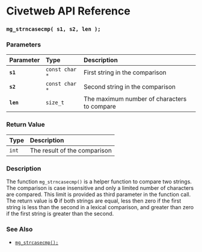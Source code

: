 # Civetweb API Reference

### `mg_strncasecmp( s1, s2, len );`

### Parameters

| Parameter | Type | Description |
| :--- | :--- | :--- |
|**`s1`**|`const char *`|First string in the comparison|
|**`s2`**|`const char *`|Second string in the comparison|
|**`len`**|`size_t`|The maximum number of characters to compare|

### Return Value

| Type | Description |
| :--- | :--- |
|`int`|The result of the comparison|

### Description

The function `mg_strncasecmp()` is a helper function to compare two strings. The comparison is case insensitive and only a limited number of characters are compared. This limit is provided as third parameter in the function call. The return value is **0** if both strings are equal, less then zero if the first string is less than the second in a lexical comparison, and greater than zero if the first string is greater than the second.

### See Also

* [`mg_strcasecmp();`](mg_strcasecmp.md)
